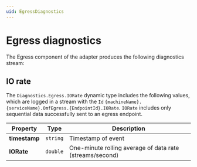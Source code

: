 ```yaml
---
uid: EgressDiagnostics
---
```


# Egress diagnostics

The Egress component of the adapter produces the following diagnostics stream:

## IO rate

The `Diagnostics.Egress.IORate` dynamic type includes the following values, which are logged in a stream with the `Id` `{machineName}.{serviceName}.OmfEgress.{EndpointId}.IORate`. `IORate` includes only sequential data successfully sent to an egress endpoint.

| Property  | Type   | Description                                            |
| --------- | ------ | -------------------------------------------------------|
|**timestamp** | `string` | Timestamp of event                                   |
| **IORate**  | `double` | One-minute rolling average of data rate (streams/second)|
